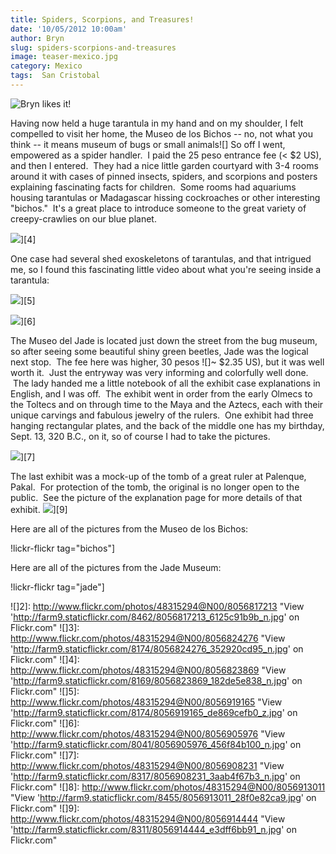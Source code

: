 ```yaml
---
title: Spiders, Scorpions, and Treasures!
date: '10/05/2012 10:00am'
author: Bryn
slug: spiders-scorpions-and-treasures
image: teaser-mexico.jpg
category: Mexico
tags:  San Cristobal
---
```

![Bryn likes it!](http://farm9.staticflickr.com/8040/8056886301_47b85e7bb9_z.jpg)

Having now held a huge tarantula in my hand and on my shoulder, I felt compelled to visit her home, the Museo de los Bichos -- no, not what you think -- it means museum of bugs or small animals![] So off I went, empowered as a spider handler.  I paid the 25 peso entrance fee (< $2 US), and then I entered.  They had a nice little garden courtyard with 3-4 rooms around it with cases of pinned insects, spiders, and scorpions and posters explaining fascinating facts for children.  Some rooms had aquariums housing tarantulas or Madagascar hissing cockroaches or other interesting "bichos."  It's a great place to introduce someone to the great variety of creepy-crawlies on our blue planet.

![](http://farm9.staticflickr.com/8462/8056817213_6125c91b9b_n.jpg)][4]

One case had several shed exoskeletons of tarantulas, and that intrigued me, so I found this fascinating little video about what you're seeing inside a tarantula:



![](http://farm9.staticflickr.com/8174/8056919165_de869cefb0_z.jpg)][5]

![](http://farm9.staticflickr.com/8041/8056905976_456f84b100_n.jpg)][6]

The Museo del Jade is located just down the street from the bug museum, so after seeing some beautiful shiny green beetles, Jade was the logical next stop.  The fee here was higher, 30 pesos ![]~ $2.35 US), but it was well worth it.  Just the entryway was very informing and colorfully well done.  The lady handed me a little notebook of all the exhibit case explanations in English, and I was off.  The exhibit went in order from the early Olmecs to the Toltecs and on through time to the Maya and the Aztecs, each with their unique carvings and fabulous jewelry of the rulers.  One exhibit had three hanging rectangular plates, and the back of the middle one has my birthday, Sept. 13, 320 B.C., on it, so of course I had to take the pictures.

![](http://farm9.staticflickr.com/8317/8056908231_3aab4f67b3_n.jpg)][7]

The last exhibit was a mock-up of the tomb of a great ruler at Palenque, Pakal.  For protection of the tomb, the original is no longer open to the public.  See the picture of the explanation page for more details of that exhibit. ![](http://farm9.staticflickr.com/8455/8056913011_28f0e82ca9.jpg)][9]

Here are all of the pictures from the Museo de los Bichos:

!lickr-flickr tag="bichos"]

Here are all of the pictures from the Jade Museum:

!lickr-flickr tag="jade"]

 ![]2]: http://www.flickr.com/photos/48315294@N00/8056817213 "View 'http://farm9.staticflickr.com/8462/8056817213_6125c91b9b_n.jpg' on Flickr.com"
 ![]3]: http://www.flickr.com/photos/48315294@N00/8056824276 "View 'http://farm9.staticflickr.com/8174/8056824276_352920cd95_n.jpg' on Flickr.com"
 ![]4]: http://www.flickr.com/photos/48315294@N00/8056823869 "View 'http://farm9.staticflickr.com/8169/8056823869_182de5e838_n.jpg' on Flickr.com"
 ![]5]: http://www.flickr.com/photos/48315294@N00/8056919165 "View 'http://farm9.staticflickr.com/8174/8056919165_de869cefb0_z.jpg' on Flickr.com"
 ![]6]: http://www.flickr.com/photos/48315294@N00/8056905976 "View 'http://farm9.staticflickr.com/8041/8056905976_456f84b100_n.jpg' on Flickr.com"
 ![]7]: http://www.flickr.com/photos/48315294@N00/8056908231 "View 'http://farm9.staticflickr.com/8317/8056908231_3aab4f67b3_n.jpg' on Flickr.com"
 ![]8]: http://www.flickr.com/photos/48315294@N00/8056913011 "View 'http://farm9.staticflickr.com/8455/8056913011_28f0e82ca9.jpg' on Flickr.com"
 ![]9]: http://www.flickr.com/photos/48315294@N00/8056914444 "View 'http://farm9.staticflickr.com/8311/8056914444_e3dff6bb91_n.jpg' on Flickr.com"

